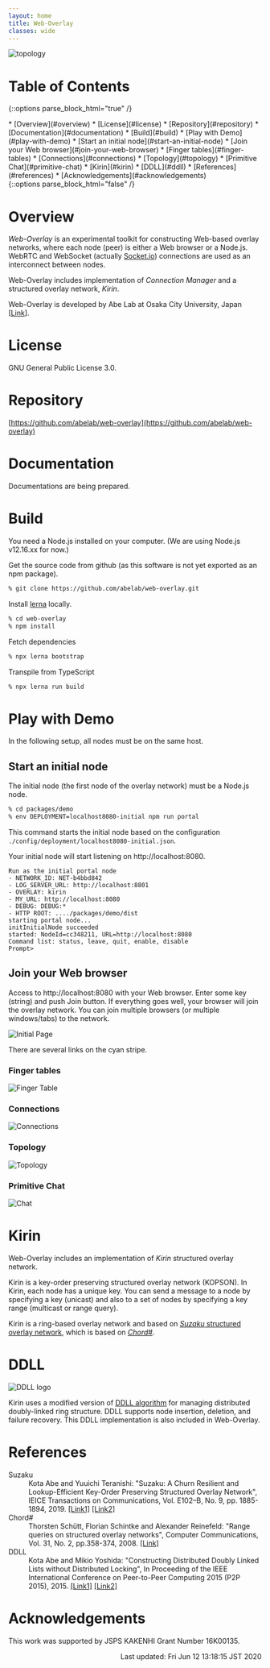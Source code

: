 ```yaml
---
layout: home
title: Web-Overlay
classes: wide
---
```

![topology](images/topo.png)

# Table of Contents

{::options parse_block_html="true" /}
<div id="toc">
* [Overview](#overview)
* [License](#license)
* [Repository](#repository)
* [Documentation](#documentation)
* [Build](#build)
* [Play with Demo](#play-with-demo)
  * [Start an initial node](#start-an-initial-node)
  * [Join your Web browser](#join-your-web-browser)
    * [Finger tables](#finger-tables)
    * [Connections](#connections)
    * [Topology](#topology)
    * [Primitive Chat](#primitive-chat)
* [Kirin](#kirin)
* [DDLL](#ddll)
* [References](#references)
* [Acknowledgements](#acknowledgements)
</div>
{::options parse_block_html="false" /}

# Overview

*Web-Overlay* is an experimental toolkit for constructing Web-based
overlay networks, where each node (peer) is either a Web browser or a
Node.js.  WebRTC and WebSocket (actually
[Socket.io](https://socket.io/)) connections are used as an
interconnect between nodes.

Web-Overlay includes implementation of *Connection Manager* and
a structured overlay network, *Kirin*.

Web-Overlay is developed by Abe Lab at Osaka City University, Japan
[[Link](https://www.media.osaka-cu.ac.jp/~k-abe/)].

# License
GNU General Public License 3.0.

# Repository
[https://github.com/abelab/web-overlay](https://github.com/abelab/web-overlay)

# Documentation

Documentations are being prepared.

# Build
You need a Node.js installed on your computer.  (We are using Node.js
v12.16.xx for now.)

Get the source code from github (as this software is not yet exported
as an npm package).

```bash
% git clone https://github.com/abelab/web-overlay.git
```

Install [lerna](https://lerna.js.org/) locally.
```bash
% cd web-overlay
% npm install
```

Fetch dependencies
```bash
% npx lerna bootstrap
```

Transpile from TypeScript
```bash
% npx lerna run build
```

# Play with Demo

In the following setup, all nodes must be on the same host.

## Start an initial node

The initial node (the first node of the overlay network) must be a
Node.js node.

```bash
% cd packages/demo
% env DEPLOYMENT=localhost8080-initial npm run portal
```

This command starts the initial node based on the configuration
`./config/deployment/localhost8080-initial.json`.

Your initial node will start listening on http://localhost:8080.

```
Run as the initial portal node
- NETWORK_ID: NET-b4bbd842
- LOG_SERVER_URL: http://localhost:8801
- OVERLAY: kirin
- MY_URL: http://localhost:8080
- DEBUG: DEBUG:*
- HTTP ROOT: ..../packages/demo/dist
starting portal node...
initInitialNode succeeded
started: NodeId=cc348211, URL=http://localhost:8080
Command list: status, leave, quit, enable, disable
Prompt>
```

## Join your Web browser

Access to http://localhost:8080 with your Web browser.
Enter some key (string) and push Join button.  If everything goes well,
your browser will join the overlay network.
You can join multiple browsers (or multiple windows/tabs) to the network.

![Initial Page](images/initial.png "Initial Page")

There are several links on the cyan stripe.

### Finger tables
<img src="{{site.baseurl}}/images/fingertable.png" alt="Finger Table" class="capture"/>

### Connections
<img src="{{site.baseurl}}/images/connections.png" alt="Connections" class="capture"/>

### Topology
<img src="{{site.baseurl}}/images/topology.png" alt="Topology" class="capture"/>

### Primitive Chat
<img src="{{site.baseurl}}/images/chat.png" alt="Chat" class="capture"/>

# Kirin
Web-Overlay includes an implementation of *Kirin* structured overlay network.

Kirin is a key-order preserving structured overlay network (KOPSON).
In Kirin, each node has a unique key.  You can send a message to a
node by specifying a key (unicast) and also to a set of nodes by
specifying a key range (multicast or range query).

Kirin is a ring-based overlay network and based on [*Suzaku*
structured overlay network](#suzakuref), which is based on
[*Chord#*](#chordsharpref).

# DDLL

![DDLL logo](images/ddll-small.png)

Kirin uses a modified version of [DDLL algorithm](#ddllref) for managing
distributed doubly-linked ring structure.  DDLL supports node
insertion, deletion, and failure recovery.  This DDLL implementation is
also included in Web-Overlay.

# References
<dl>
<dt id="suzakuref">Suzaku</dt>
<dd>Kota Abe and Yuuichi Teranishi: "Suzaku: A Churn Resilient and
Lookup-Efficient Key-Order Preserving Structured Overlay Network",
IEICE Transactions on Communications, Vol. E102–B, No. 9,
pp. 1885-1894, 2019.
<a href="https://search.ieice.org/bin/summary.php?id=e102-b_9_1885&category=B&year=2019&lang=E">[Link1]</a>
<a href="https://dlisv03.media.osaka-cu.ac.jp/il/meta_pub/G0000438repository_07451345-e102.b-9-1885">[Link2]</a>
</dd>
<dt id="chordsharpref">Chord#</dt>
<dd>Thorsten Schütt, Florian Schintke and Alexander Reinefeld:
"Range queries on structured overlay networks",
Computer Communications, Vol. 31, No. 2, pp.358-374, 2008.
<a href="https://www.sciencedirect.com/science/article/abs/pii/S0140366407003258">[Link]</a>
</dd>
<dt id="ddllref">DDLL</dt>
<dd>Kota Abe and Mikio Yoshida: "Constructing Distributed Doubly
Linked Lists without Distributed Locking", In Proceeding of the IEEE
International Conference on Peer-to-Peer Computing 2015 (P2P 2015), 2015.
<a href="https://ieeexplore.ieee.org/document/7328521">[Link1]</a>
<a href="http://www.media.osaka-cu.ac.jp/~k-abe/research/Constructing_Distributed_Doubly_Linked_Lists_without_Distributed_Locking.html">[Link2]</a>
</dd>
</dl>

# Acknowledgements
This work was supported by JSPS KAKENHI Grant Number 16K00135.

<div style="text-align: right;">
Last updated: Fri Jun 12 13:18:15 JST 2020
</div>

<!-- Local Variables: -->
<!-- coding: utf-8 -->
